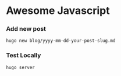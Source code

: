 # Awesome Javascript
### Add new post
```
hugo new blog/yyyy-mm-dd-your-post-slug.md
```

### Test Locally

```
hugo server
```